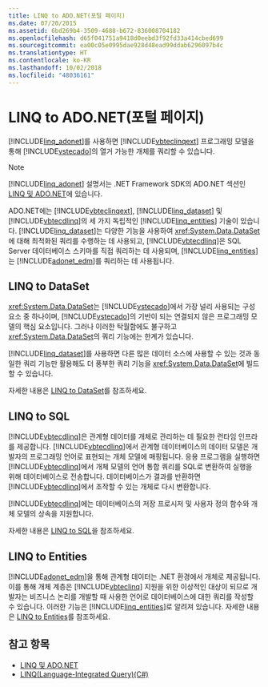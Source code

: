 ```yaml
---
title: LINQ to ADO.NET(포털 페이지)
ms.date: 07/20/2015
ms.assetid: 6bd269b4-3509-4688-b672-836008704182
ms.openlocfilehash: d65f041751a9418d0eebd3f92fd33a414cbed699
ms.sourcegitcommit: ea00c05e0995dae928d48ead99ddab6296097b4c
ms.translationtype: HT
ms.contentlocale: ko-KR
ms.lasthandoff: 10/02/2018
ms.locfileid: "48036161"
---
```

# <a name="linq-to-adonet-portal-page"></a>LINQ to ADO.NET(포털 페이지)
[!INCLUDE[linq_adonet](~/includes/linq-adonet-md.md)]를 사용하면 [!INCLUDE[vbteclinqext](~/includes/vbteclinqext-md.md)] 프로그래밍 모델을 통해 [!INCLUDE[vstecado](~/includes/vstecado-md.md)]의 열거 가능한 개체를 쿼리할 수 있습니다.  
  
> [!NOTE]
>  [!INCLUDE[linq_adonet](~/includes/linq-adonet-md.md)] 설명서는 .NET Framework SDK의 ADO.NET 섹션인 [LINQ 및 ADO.NET](../../../../framework/data/adonet/linq-and-ado-net.md)에 있습니다.  
  
 ADO.NET에는 [!INCLUDE[vbteclinqext](~/includes/vbteclinqext-md.md)], [!INCLUDE[linq_dataset](~/includes/linq-dataset-md.md)] 및 [!INCLUDE[vbtecdlinq](~/includes/vbtecdlinq-md.md)]의 세 가지 독립적인 [!INCLUDE[linq_entities](~/includes/linq-entities-md.md)] 기술이 있습니다. [!INCLUDE[linq_dataset](~/includes/linq-dataset-md.md)]는 다양한 기능을 사용하여 <xref:System.Data.DataSet>에 대해 최적화된 쿼리를 수행하는 데 사용되고, [!INCLUDE[vbtecdlinq](~/includes/vbtecdlinq-md.md)]은 SQL Server 데이터베이스 스키마를 직접 쿼리하는 데 사용되며, [!INCLUDE[linq_entities](~/includes/linq-entities-md.md)]는 [!INCLUDE[adonet_edm](~/includes/adonet-edm-md.md)]를 쿼리하는 데 사용됩니다.  
  
## <a name="linq-to-dataset"></a>LINQ to DataSet  
 <xref:System.Data.DataSet>는 [!INCLUDE[vstecado](~/includes/vstecado-md.md)]에서 가장 널리 사용되는 구성 요소 중 하나이며, [!INCLUDE[vstecado](~/includes/vstecado-md.md)]의 기반이 되는 연결되지 않은 프로그래밍 모델의 핵심 요소입니다. 그러나 이러한 탁월함에도 불구하고 <xref:System.Data.DataSet>의 쿼리 기능에는 한계가 있습니다.  
  
 [!INCLUDE[linq_dataset](~/includes/linq-dataset-md.md)]를 사용하면 다른 많은 데이터 소스에 사용할 수 있는 것과 동일한 쿼리 기능만 활용해도 더 풍부한 쿼리 기능을 <xref:System.Data.DataSet>에 빌드할 수 있습니다.  
  
 자세한 내용은 [LINQ to DataSet](../../../../framework/data/adonet/linq-to-dataset.md)를 참조하세요.  
  
## <a name="linq-to-sql"></a>LINQ to SQL  
 [!INCLUDE[vbtecdlinq](~/includes/vbtecdlinq-md.md)]은 관계형 데이터를 개체로 관리하는 데 필요한 런타임 인프라를 제공합니다. [!INCLUDE[vbtecdlinq](~/includes/vbtecdlinq-md.md)]에서 관계형 데이터베이스의 데이터 모델은 개발자의 프로그래밍 언어로 표현되는 개체 모델에 매핑됩니다. 응용 프로그램을 실행하면 [!INCLUDE[vbtecdlinq](~/includes/vbtecdlinq-md.md)]에서 개체 모델의 언어 통합 쿼리를 SQL로 변환하여 실행을 위해 데이터베이스로 전송합니다. 데이터베이스가 결과를 반환하면 [!INCLUDE[vbtecdlinq](~/includes/vbtecdlinq-md.md)]에서 조작할 수 있는 개체로 다시 변환합니다.  
  
 [!INCLUDE[vbtecdlinq](~/includes/vbtecdlinq-md.md)]에는 데이터베이스의 저장 프로시저 및 사용자 정의 함수와 개체 모델의 상속을 지원합니다.  
  
 자세한 내용은 [LINQ to SQL](../../../../../docs/framework/data/adonet/sql/linq/index.md)을 참조하세요.  
  
## <a name="linq-to-entities"></a>LINQ to Entities  
 [!INCLUDE[adonet_edm](~/includes/adonet-edm-md.md)]을 통해 관계형 데이터는 .NET 환경에서 개체로 제공됩니다. 이를 통해 개체 계층은 [!INCLUDE[vbteclinq](~/includes/vbteclinq-md.md)] 지원을 위한 이상적인 대상이 되므로 개발자는 비즈니스 논리를 개발할 때 사용한 언어로 데이터베이스에 대한 쿼리를 작성할 수 있습니다. 이러한 기능은 [!INCLUDE[linq_entities](~/includes/linq-entities-md.md)]로 알려져 있습니다. 자세한 내용은 [LINQ to Entities](../../../../framework/data/adonet/ef/language-reference/linq-to-entities.md)를 참조하세요.  
  
## <a name="see-also"></a>참고 항목

- [LINQ 및 ADO.NET](../../../../framework/data/adonet/linq-and-ado-net.md)  
- [LINQ(Language-Integrated Query)(C#)](../../../../csharp/programming-guide/concepts/linq/index.md)
